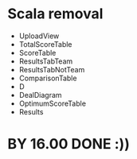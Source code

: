 
# Scala removal 

- UploadView
- TotalScoreTable
- ScoreTable
- ResultsTabTeam
- ResultsTabNotTeam
- ComparisonTable
- D
- DealDiagram
- OptimumScoreTable
- Results

# BY 16.00 DONE :))   

